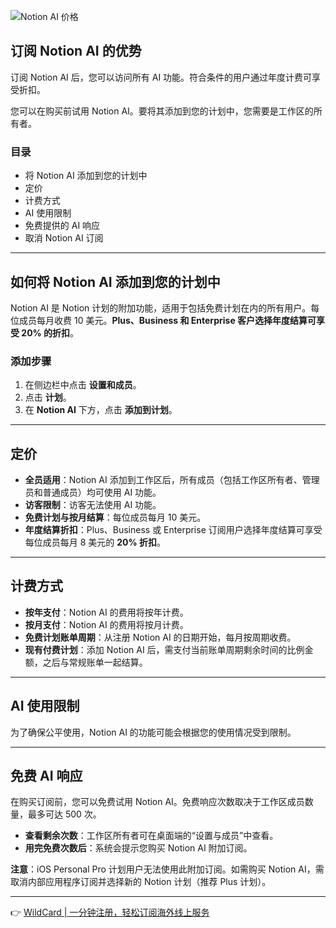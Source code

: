 ![Notion AI 价格](https://www.notion.so/cdn-cgi/image/format=auto,width=3840,quality=100/https://images.ctfassets.net/spoqsaf9291f/55NCjsHJNhqQzPM76FSX1i/8328bd38877f37bc6c173d2a2087e781/AI_Pricing_-_hero.png)

## 订阅 Notion AI 的优势

订阅 Notion AI 后，您可以访问所有 AI 功能。符合条件的用户通过年度计费可享受折扣。

您可以在购买前试用 Notion AI。要将其添加到您的计划中，您需要是工作区的所有者。

### 目录
- 将 Notion AI 添加到您的计划中
- 定价
- 计费方式
- AI 使用限制
- 免费提供的 AI 响应
- 取消 Notion AI 订阅

---

## 如何将 Notion AI 添加到您的计划中

Notion AI 是 Notion 计划的附加功能，适用于包括免费计划在内的所有用户。每位成员每月收费 10 美元。**Plus、Business 和 Enterprise 客户选择年度结算可享受 20% 的折扣**。

### 添加步骤
1. 在侧边栏中点击 **设置和成员**。
2. 点击 **计划**。
3. 在 **Notion AI** 下方，点击 **添加到计划**。

---

## 定价

- **全员适用**：Notion AI 添加到工作区后，所有成员（包括工作区所有者、管理员和普通成员）均可使用 AI 功能。
- **访客限制**：访客无法使用 AI 功能。
- **免费计划与按月结算**：每位成员每月 10 美元。
- **年度结算折扣**：Plus、Business 或 Enterprise 订阅用户选择年度结算可享受每位成员每月 8 美元的 **20% 折扣**。

---

## 计费方式

- **按年支付**：Notion AI 的费用将按年计费。
- **按月支付**：Notion AI 的费用将按月计费。
- **免费计划账单周期**：从注册 Notion AI 的日期开始，每月按周期收费。
- **现有付费计划**：添加 Notion AI 后，需支付当前账单周期剩余时间的比例金额，之后与常规账单一起结算。

---

## AI 使用限制

为了确保公平使用，Notion AI 的功能可能会根据您的使用情况受到限制。

---

## 免费 AI 响应

在购买订阅前，您可以免费试用 Notion AI。免费响应次数取决于工作区成员数量，最多可达 500 次。

- **查看剩余次数**：工作区所有者可在桌面端的“设置与成员”中查看。
- **用完免费次数后**：系统会提示您购买 Notion AI 附加订阅。

**注意**：iOS Personal Pro 计划用户无法使用此附加订阅。如需购买 Notion AI，需取消内部应用程序订阅并选择新的 Notion 计划（推荐 Plus 计划）。

---

👉 [WildCard | 一分钟注册，轻松订阅海外线上服务](https://bit.ly/bewildcard)